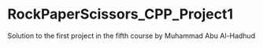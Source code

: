 # RockPaperScissors_CPP_Project1

Solution to the first project in the fifth course by Muhammad Abu Al-Hadhud
